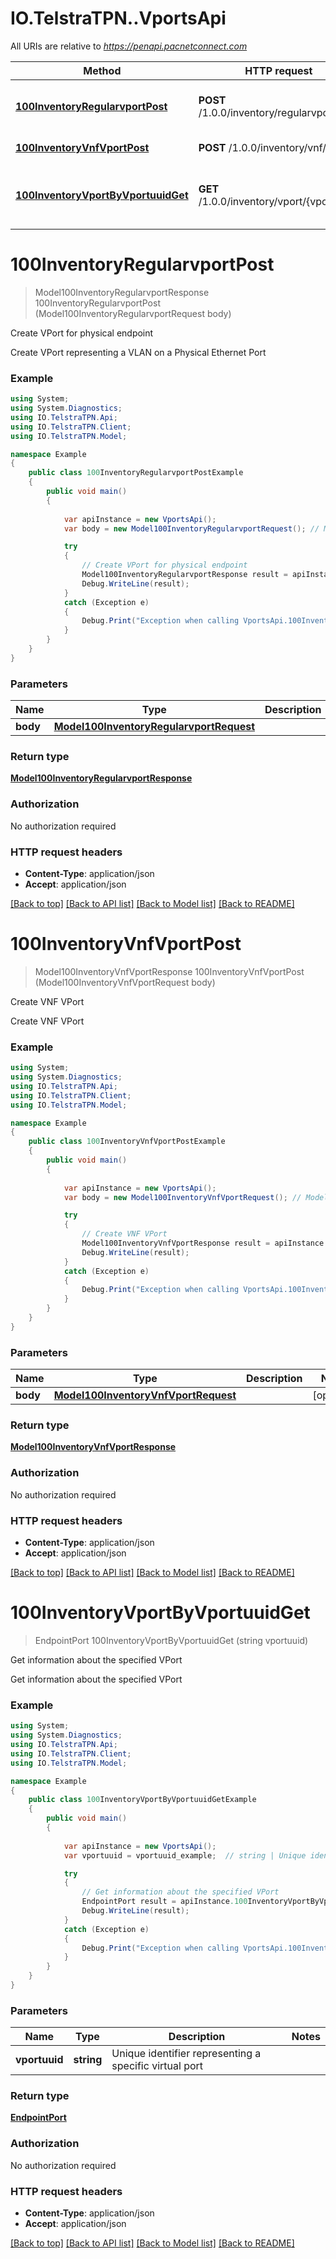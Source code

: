 # IO.TelstraTPN..VportsApi

All URIs are relative to *https://penapi.pacnetconnect.com*

Method | HTTP request | Description
------------- | ------------- | -------------
[**100InventoryRegularvportPost**](VportsApi.md#100inventoryregularvportpost) | **POST** /1.0.0/inventory/regularvport | Create VPort for physical endpoint
[**100InventoryVnfVportPost**](VportsApi.md#100inventoryvnfvportpost) | **POST** /1.0.0/inventory/vnf/vport | Create VNF VPort
[**100InventoryVportByVportuuidGet**](VportsApi.md#100inventoryvportbyvportuuidget) | **GET** /1.0.0/inventory/vport/{vportuuid} | Get information about the specified VPort


<a name="100inventoryregularvportpost"></a>
# **100InventoryRegularvportPost**
> Model100InventoryRegularvportResponse 100InventoryRegularvportPost (Model100InventoryRegularvportRequest body)

Create VPort for physical endpoint

Create VPort representing a VLAN on a Physical Ethernet Port

### Example
```csharp
using System;
using System.Diagnostics;
using IO.TelstraTPN.Api;
using IO.TelstraTPN.Client;
using IO.TelstraTPN.Model;

namespace Example
{
    public class 100InventoryRegularvportPostExample
    {
        public void main()
        {
            
            var apiInstance = new VportsApi();
            var body = new Model100InventoryRegularvportRequest(); // Model100InventoryRegularvportRequest |  (optional) 

            try
            {
                // Create VPort for physical endpoint
                Model100InventoryRegularvportResponse result = apiInstance.100InventoryRegularvportPost(body);
                Debug.WriteLine(result);
            }
            catch (Exception e)
            {
                Debug.Print("Exception when calling VportsApi.100InventoryRegularvportPost: " + e.Message );
            }
        }
    }
}
```

### Parameters

Name | Type | Description  | Notes
------------- | ------------- | ------------- | -------------
 **body** | [**Model100InventoryRegularvportRequest**](Model100InventoryRegularvportRequest.md)|  | [optional] 

### Return type

[**Model100InventoryRegularvportResponse**](Model100InventoryRegularvportResponse.md)

### Authorization

No authorization required

### HTTP request headers

 - **Content-Type**: application/json
 - **Accept**: application/json

[[Back to top]](#) [[Back to API list]](../README.md#documentation-for-api-endpoints) [[Back to Model list]](../README.md#documentation-for-models) [[Back to README]](../README.md)

<a name="100inventoryvnfvportpost"></a>
# **100InventoryVnfVportPost**
> Model100InventoryVnfVportResponse 100InventoryVnfVportPost (Model100InventoryVnfVportRequest body)

Create VNF VPort

Create VNF VPort

### Example
```csharp
using System;
using System.Diagnostics;
using IO.TelstraTPN.Api;
using IO.TelstraTPN.Client;
using IO.TelstraTPN.Model;

namespace Example
{
    public class 100InventoryVnfVportPostExample
    {
        public void main()
        {
            
            var apiInstance = new VportsApi();
            var body = new Model100InventoryVnfVportRequest(); // Model100InventoryVnfVportRequest |  (optional) 

            try
            {
                // Create VNF VPort
                Model100InventoryVnfVportResponse result = apiInstance.100InventoryVnfVportPost(body);
                Debug.WriteLine(result);
            }
            catch (Exception e)
            {
                Debug.Print("Exception when calling VportsApi.100InventoryVnfVportPost: " + e.Message );
            }
        }
    }
}
```

### Parameters

Name | Type | Description  | Notes
------------- | ------------- | ------------- | -------------
 **body** | [**Model100InventoryVnfVportRequest**](Model100InventoryVnfVportRequest.md)|  | [optional] 

### Return type

[**Model100InventoryVnfVportResponse**](Model100InventoryVnfVportResponse.md)

### Authorization

No authorization required

### HTTP request headers

 - **Content-Type**: application/json
 - **Accept**: application/json

[[Back to top]](#) [[Back to API list]](../README.md#documentation-for-api-endpoints) [[Back to Model list]](../README.md#documentation-for-models) [[Back to README]](../README.md)

<a name="100inventoryvportbyvportuuidget"></a>
# **100InventoryVportByVportuuidGet**
> EndpointPort 100InventoryVportByVportuuidGet (string vportuuid)

Get information about the specified VPort

Get information about the specified VPort

### Example
```csharp
using System;
using System.Diagnostics;
using IO.TelstraTPN.Api;
using IO.TelstraTPN.Client;
using IO.TelstraTPN.Model;

namespace Example
{
    public class 100InventoryVportByVportuuidGetExample
    {
        public void main()
        {
            
            var apiInstance = new VportsApi();
            var vportuuid = vportuuid_example;  // string | Unique identifier representing a specific virtual port

            try
            {
                // Get information about the specified VPort
                EndpointPort result = apiInstance.100InventoryVportByVportuuidGet(vportuuid);
                Debug.WriteLine(result);
            }
            catch (Exception e)
            {
                Debug.Print("Exception when calling VportsApi.100InventoryVportByVportuuidGet: " + e.Message );
            }
        }
    }
}
```

### Parameters

Name | Type | Description  | Notes
------------- | ------------- | ------------- | -------------
 **vportuuid** | **string**| Unique identifier representing a specific virtual port | 

### Return type

[**EndpointPort**](EndpointPort.md)

### Authorization

No authorization required

### HTTP request headers

 - **Content-Type**: application/json
 - **Accept**: application/json

[[Back to top]](#) [[Back to API list]](../README.md#documentation-for-api-endpoints) [[Back to Model list]](../README.md#documentation-for-models) [[Back to README]](../README.md)


